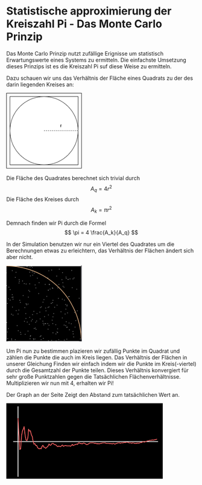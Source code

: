 # Statistische approximierung der Kreiszahl Pi - Das Monte Carlo Prinzip

Das Monte Carlo Prinzip nutzt zufällige Erignisse um statistisch Erwartungswerte eines Systems zu ermitteln.
Die einfachste Umsetzung dieses Prinzips ist es die Kreiszahl Pi suf diese Weise zu ermitteln.

Dazu schauen wir uns das Verhältnis der Fläche eines Quadrats zu der des darin liegenden Kreises an:

<img src="../assets/MonteCarlo_Abb1.png" width=200px>

Die Fläche des Quadrates berechnet sich trivial durch
$$
A_{q} = 4r^2
$$
Die Fläche des Kreises durch
$$
A_{k} = \pi r^2
$$

Demnach finden wir Pi durch die Formel
$$
\pi = 4 \frac{A_k}{A_q}
$$

In der Simulation benutzen wir nur ein Viertel des Quadrates um die Berechnungen etwas zu erleichtern, das Verhältnis der Flächen ändert sich aber nicht.

<img src="../assets/MonteCarlo_Abb2.png" width=200px>

Um Pi nun zu bestimmen plazieren wir zufällig Punkte im Quadrat und zählen die Punkte die auch im Kreis liegen. Das Verhältnis der Flächen in unserer Gleichung Finden wir einfach indem wir die Punkte im Kreis(-viertel) durch die Gesamtzahl der Punkte teilen. Dieses Verhältnis konvergiert für sehr große Punktzahlen gegen die Tatsächlichen Flächenverhältnisse. Multiplizieren wir nun mit 4, erhalten wir Pi!

Der Graph an der Seite Zeigt den Abstand zum tatsächlichen Wert an.

<img src="../assets/MonteCarlo_Abb3.png" height=200px>